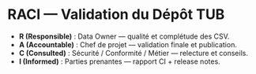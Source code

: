 # RACI — Validation du Dépôt TUB

- **R (Responsible)** : Data Owner — qualité et complétude des CSV.
- **A (Accountable)** : Chef de projet — validation finale et publication.
- **C (Consulted)** : Sécurité / Conformité / Métier — relecture et conseils.
- **I (Informed)** : Parties prenantes — rapport CI + release notes.
